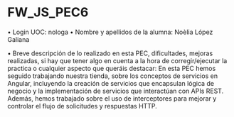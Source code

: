 # FW_JS_PEC6


• Login UOC: nologa 
• Nombre y apellidos de la alumna: Noèlia López Galiana 

• Breve descripción de lo realizado en esta PEC, dificultades, mejoras realizadas, si hay que tener algo en cuenta a la hora de corregir/ejecutar la practica o cualquier
aspecto que queráis destacar: 
En esta PEC hemos seguido trabajando nuestra tienda, sobre los conceptos de servicios en Angular, incluyendo la creación de servicios que encapsulan lógica de negocio y la implementación de servicios que interactúan con APIs REST. Además, hemos trabajado sobre el uso de interceptores para mejorar y controlar el flujo de solicitudes y respuestas HTTP. 